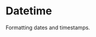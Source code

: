 <!--
title: "Datetime"
custom_edit_url: https://github.com/netdata/netdata/edit/master/src/libnetdata/datetime/README.md
sidebar_label: "Datetime"
learn_topic_type: "Tasks"
learn_rel_path: "Developers/libnetdata"
-->

# Datetime

Formatting dates and timestamps.
